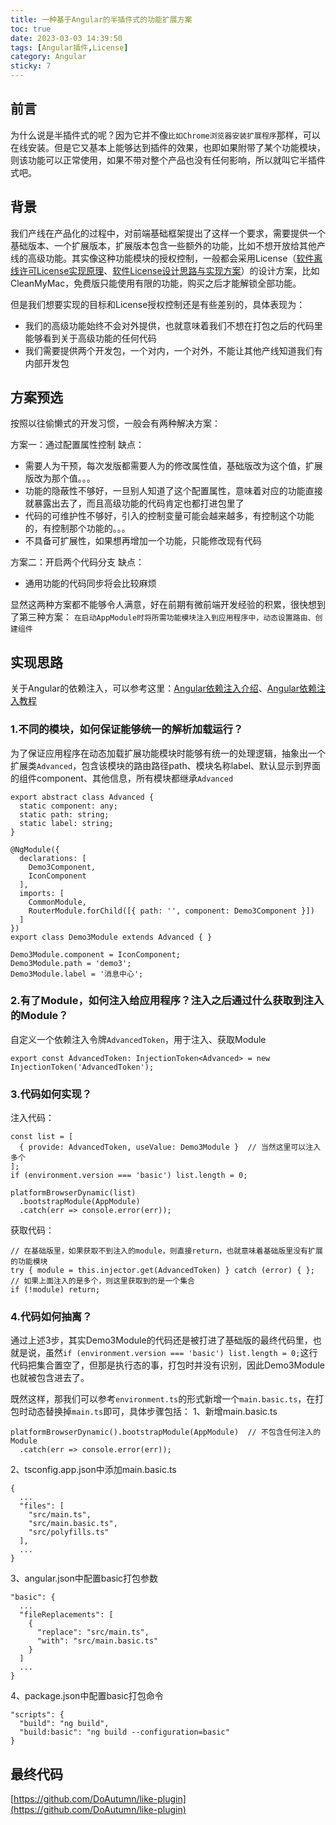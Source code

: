 ```yaml
---
title: 一种基于Angular的半插件式的功能扩展方案
toc: true
date: 2023-03-03 14:39:50
tags: [Angular插件,License]
category: Angular
sticky: 7
---
```

## 前言
为什么说是半插件式的呢？因为它并不像`比如Chrome浏览器安装扩展程序`那样，可以在线安装。但是它又基本上能够达到插件的效果，也即如果附带了某个功能模块，则该功能可以正常使用，如果不带对整个产品也没有任何影响，所以就叫它半插件式吧。

## 背景
我们产线在产品化的过程中，对前端基础框架提出了这样一个要求，需要提供一个基础版本、一个扩展版本，扩展版本包含一些额外的功能，比如不想开放给其他产线的高级功能。其实像这种功能模块的授权控制，一般都会采用License（[软件离线许可License实现原理](https://juejin.cn/post/7140328102709690398)、[软件License设计思路与实现方案](https://blog.csdn.net/chengpei147/article/details/116259117)）的设计方案，比如CleanMyMac，免费版只能使用有限的功能，购买之后才能解锁全部功能。

但是我们想要实现的目标和License授权控制还是有些差别的，具体表现为：
- 我们的高级功能始终不会对外提供，也就意味着我们不想在打包之后的代码里能够看到关于高级功能的任何代码
- 我们需要提供两个开发包，一个对内，一个对外，不能让其他产线知道我们有内部开发包

## 方案预选
按照以往偷懒式的开发习惯，一般会有两种解决方案：

方案一：通过配置属性控制
缺点：
- 需要人为干预，每次发版都需要人为的修改属性值，基础版改为这个值，扩展版改为那个值。。。
- 功能的隐蔽性不够好，一旦别人知道了这个配置属性，意味着对应的功能直接就暴露出去了，而且高级功能的代码肯定也都打进包里了
- 代码的可维护性不够好，引入的控制变量可能会越来越多，有控制这个功能的，有控制那个功能的。。。
- 不具备可扩展性，如果想再增加一个功能，只能修改现有代码

方案二：开启两个代码分支
缺点：
- 通用功能的代码同步将会比较麻烦

显然这两种方案都不能够令人满意，好在前期有微前端开发经验的积累，很快想到了第三种方案：
`在启动AppModule时将所需功能模块注入到应用程序中，动态设置路由、创建组件`

## 实现思路
关于Angular的依赖注入，可以参考这里：[Angular依赖注入介绍](https://www.jianshu.com/p/4b10948d456c)、[Angular依赖注入教程](https://www.jianshu.com/p/49bbd4a0c16b)
### 1.不同的模块，如何保证能够统一的解析加载运行？
为了保证应用程序在动态加载扩展功能模块时能够有统一的处理逻辑，抽象出一个扩展类`Advanced`，包含该模块的路由路径path、模块名称label、默认显示到界面的组件component、其他信息，所有模块都继承`Advanced`
```
export abstract class Advanced {
  static component: any;
  static path: string;
  static label: string;
}
```
```
@NgModule({
  declarations: [
    Demo3Component,
    IconComponent
  ],
  imports: [
    CommonModule,
    RouterModule.forChild([{ path: '', component: Demo3Component }])
  ]
})
export class Demo3Module extends Advanced { }

Demo3Module.component = IconComponent;
Demo3Module.path = 'demo3';
Demo3Module.label = '消息中心';
```

### 2.有了Module，如何注入给应用程序？注入之后通过什么获取到注入的Module？
自定义一个依赖注入令牌`AdvancedToken`，用于注入、获取Module
```
export const AdvancedToken: InjectionToken<Advanced> = new InjectionToken('AdvancedToken');
```

### 3.代码如何实现？
注入代码：
```
const list = [
  { provide: AdvancedToken, useValue: Demo3Module }  // 当然这里可以注入多个
];
if (environment.version === 'basic') list.length = 0;

platformBrowserDynamic(list)
  .bootstrapModule(AppModule)
  .catch(err => console.error(err));
```
获取代码：
```
// 在基础版里，如果获取不到注入的module，则直接return，也就意味着基础版里没有扩展的功能模块
try { module = this.injector.get(AdvancedToken) } catch (error) { };  // 如果上面注入的是多个，则这里获取到的是一个集合
if (!module) return;
```

### 4.代码如何抽离？
通过上述3步，其实Demo3Module的代码还是被打进了基础版的最终代码里，也就是说，虽然`if (environment.version === 'basic') list.length = 0;`这行代码把集合置空了，但那是执行态的事，打包时并没有识别，因此Demo3Module也就被包含进去了。

既然这样，那我们可以参考`environment.ts`的形式新增一个`main.basic.ts`，在打包时动态替换掉`main.ts`即可，具体步骤包括：
1、新增main.basic.ts
```
platformBrowserDynamic().bootstrapModule(AppModule)  // 不包含任何注入的Module
  .catch(err => console.error(err));
```

2、tsconfig.app.json中添加main.basic.ts
```
{
  ...
  "files": [
    "src/main.ts",
    "src/main.basic.ts",
    "src/polyfills.ts"
  ],
  ...
}
```

3、angular.json中配置basic打包参数
```
"basic": {
  ...
  "fileReplacements": [
    {
      "replace": "src/main.ts",
      "with": "src/main.basic.ts"
    }
  ]
  ...
}
```

4、package.json中配置basic打包命令
```
"scripts": {
  "build": "ng build",
  "build:basic": "ng build --configuration=basic"
}
```

## 最终代码
[https://github.com/DoAutumn/like-plugin](https://github.com/DoAutumn/like-plugin)
